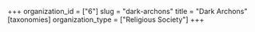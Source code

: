 +++
organization_id = ["6"]
slug = "dark-archons"
title = "Dark Archons"
[taxonomies]
organization_type = ["Religious Society"]
+++


